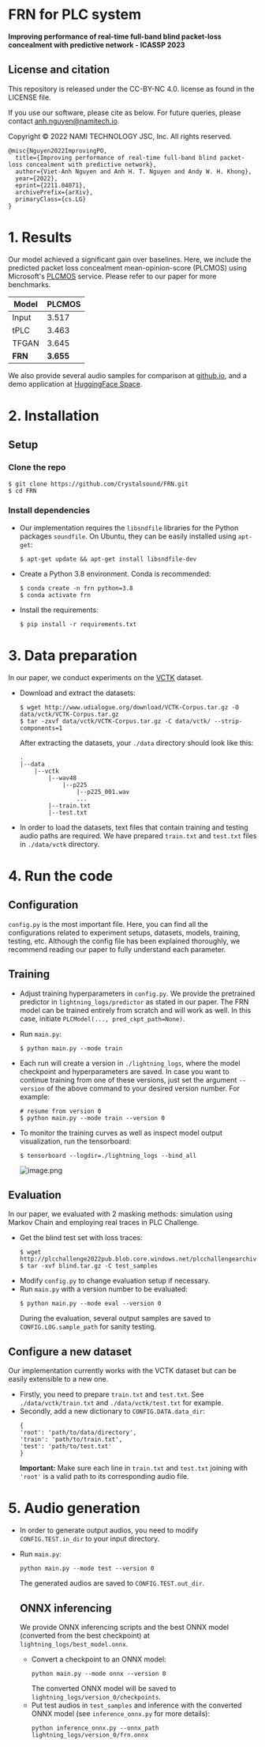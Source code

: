 # FRN for PLC system

**Improving performance of real-time full-band blind packet-loss concealment with predictive network - ICASSP 2023**

## License and citation

This repository is released under the CC-BY-NC 4.0. license as found in the LICENSE file.

If you use our software, please cite as below.
For future queries, please contact [anh.nguyen@namitech.io](mailto:anh.nguyen@namitech.io).

Copyright © 2022 NAMI TECHNOLOGY JSC, Inc. All rights reserved.

```
@misc{Nguyen2022ImprovingPO,
  title={Improving performance of real-time full-band blind packet-loss concealment with predictive network},
  author={Viet-Anh Nguyen and Anh H. T. Nguyen and Andy W. H. Khong},
  year={2022},
  eprint={2211.04071},
  archivePrefix={arXiv},
  primaryClass={cs.LG}
}
```

# 1. Results

Our model achieved a significant gain over baselines. Here, we include the predicted packet loss concealment
mean-opinion-score (PLCMOS) using Microsoft's [PLCMOS](https://github.com/microsoft/PLC-Challenge/tree/main/PLCMOS)
service. Please refer to our paper for more benchmarks.

| Model   | PLCMOS    | 
|---------|-----------|
| Input   | 3.517     | 
| tPLC    | 3.463     | 
| TFGAN   | 3.645     | 
| **FRN** | **3.655** |

We also provide several audio samples for
comparison at [github.io](https://crystalsound.github.io/FRN/), and a demo application at [HuggingFace Space](https://huggingface.co/spaces/anhnv125/FRN).

# 2. Installation

## Setup

### Clone the repo

```
$ git clone https://github.com/Crystalsound/FRN.git
$ cd FRN
```

### Install dependencies

* Our implementation requires the `libsndfile` libraries for the Python packages `soundfile`. On Ubuntu, they can be
  easily installed using `apt-get`:
    ```
    $ apt-get update && apt-get install libsndfile-dev
    ```
* Create a Python 3.8 environment. Conda is recommended:
   ```
   $ conda create -n frn python=3.8
   $ conda activate frn
   ```

* Install the requirements:
    ```
    $ pip install -r requirements.txt 
    ```

# 3. Data preparation

In our paper, we conduct experiments on the [VCTK](https://datashare.ed.ac.uk/handle/10283/3443) dataset.

* Download and extract the datasets:
    ```
    $ wget http://www.udialogue.org/download/VCTK-Corpus.tar.gz -O data/vctk/VCTK-Corpus.tar.gz
    $ tar -zxvf data/vctk/VCTK-Corpus.tar.gz -C data/vctk/ --strip-components=1
    ```

  After extracting the datasets, your `./data` directory should look like this:

    ```
    .
    |--data
        |--vctk
            |--wav48
                |--p225
                    |--p225_001.wav
                    ...
            |--train.txt   
            |--test.txt
    ```
* In order to load the datasets, text files that contain training and testing audio paths are required. We have
  prepared `train.txt` and `test.txt` files in `./data/vctk` directory.

# 4. Run the code

## Configuration

`config.py` is the most important file. Here, you can find all the configurations related to experiment setups,
datasets, models, training, testing, etc. Although the config file has been explained thoroughly, we recommend reading
our paper to fully understand each parameter.

## Training

* Adjust training hyperparameters in `config.py`. We provide the pretrained predictor in `lightning_logs/predictor` as stated in our paper. The FRN model can be trained entirely from scratch and will work as well. In this case, initiate `PLCModel(..., pred_ckpt_path=None)`.

* Run `main.py`:
    ```
    $ python main.py --mode train
    ```
* Each run will create a version in `./lightning_logs`, where the model checkpoint and hyperparameters are saved. In
  case you want to continue training from one of these versions, just set the argument `--version` of the above command
  to your desired version number. For example:
    ```
    # resume from version 0
    $ python main.py --mode train --version 0
    ```
* To monitor the training curves as well as inspect model output visualization, run the tensorboard:
    ```
    $ tensorboard --logdir=./lightning_logs --bind_all
    ```
  ![image.png](https://images.viblo.asia/eb2246f9-2747-43b9-8f78-d6c154144716.png)

## Evaluation

In our paper, we evaluated with 2 masking methods: simulation using Markov Chain and employing real traces in PLC
Challenge.

* Get the blind test set with loss traces:
    ```
    $ wget http://plcchallenge2022pub.blob.core.windows.net/plcchallengearchive/blind.tar.gz
    $ tar -xvf blind.tar.gz -C test_samples
    ```
* Modify `config.py` to change evaluation setup if necessary.
* Run `main.py` with a version number to be evaluated:
    ```
    $ python main.py --mode eval --version 0
    ```
  During the evaluation, several output samples are saved to `CONFIG.LOG.sample_path` for sanity testing.

## Configure a new dataset

Our implementation currently works with the VCTK dataset but can be easily extensible to a new one.

* Firstly, you need to prepare `train.txt` and `test.txt`. See `./data/vctk/train.txt` and `./data/vctk/test.txt` for
  example.
* Secondly, add a new dictionary to `CONFIG.DATA.data_dir`:
    ```
    {
    'root': 'path/to/data/directory',
    'train': 'path/to/train.txt',
    'test': 'path/to/test.txt'
    }
    ```
  **Important:** Make sure each line in `train.txt` and `test.txt` joining with `'root'` is a valid path to its
  corresponding audio file.

# 5. Audio generation

* In order to generate output audios, you need to modify `CONFIG.TEST.in_dir` to your input directory.
* Run `main.py`:
    ```
    python main.py --mode test --version 0
    ```
  The generated audios are saved to `CONFIG.TEST.out_dir`.

  ## ONNX inferencing
  We provide ONNX inferencing scripts and the best ONNX model (converted from the best checkpoint)
  at `lightning_logs/best_model.onnx`.
    * Convert a checkpoint to an ONNX model:
        ```
        python main.py --mode onnx --version 0
        ```
      The converted ONNX model will be saved to `lightning_logs/version_0/checkpoints`.
    * Put test audios in `test_samples` and inference with the converted ONNX model (see `inference_onnx.py` for more
      details):
         ```
        python inference_onnx.py --onnx_path lightning_logs/version_0/frn.onnx
        ```

